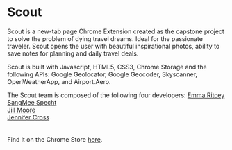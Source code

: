 # Scout

Scout is a new-tab page Chrome Extension created as the capstone project  to solve the problem of dying travel dreams. Ideal for the passionate traveler. Scout opens the user with beautiful inspirational photos, ability to save notes for planning and daily travel deals. 

Scout is built with Javascript, HTML5, CSS3, Chrome Storage and the following APIs: Google Geolocator, Google Geocoder, Skyscanner, OpenWeatherApp, and Airport.Aero.

The Scout team is composed of the following four developers:
<a href="https://www.linkedin.com/in/emritcey">Emma Ritcey</a> <br>
<a href="https://www.linkedin.com/in/sangmeespecht">SangMee Specht</a><br>
<a href="https://www.linkedin.com/in/jillmichellemoore">Jill Moore</a><br>
<a href="https://www.linkedin.com/in/nearlyjen">Jennifer Cross</a><br>
<br><br>
Find it on the Chrome Store <a href="http://bit.ly/297k2Cq" target="_blank"> here</a>. 
